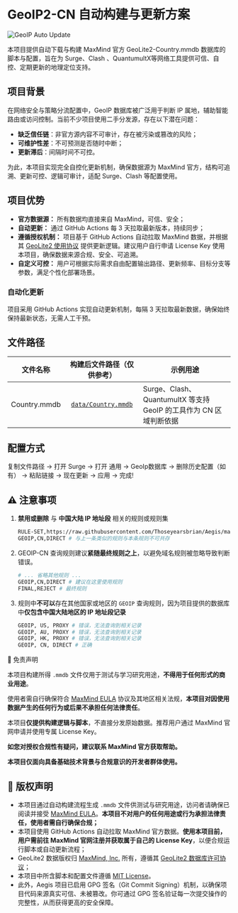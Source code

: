 # GeoIP2-CN 自动构建与更新方案

![GeoIP Auto Update](https://github.com/Thoseyearsbrian/GeoIP2-CN/actions/workflows/update.yml/badge.svg)

本项目提供自动下载与构建 MaxMind 官方 GeoLite2-Country.mmdb 数据库的脚本与配置，旨在为 Surge、Clash 、QuantumultX等网络工具提供可信、自控、定期更新的地理定位支持。

## 项目背景

在网络安全与策略分流配置中，GeoIP 数据库被广泛用于判断 IP 属地，辅助智能路由或访问控制。当前不少项目使用二手分发源，存在以下潜在问题：

- **缺乏信任链**：非官方源内容不可审计，存在被污染或篡改的风险；
- **可维护性差**：不可预测是否随时中断；
- **更新滞后**：间隔时间不可控。

为此，本项目实现完全自控化更新机制，确保数据源为 MaxMind 官方，结构可追溯、更新可控、逻辑可审计，适配 Surge、Clash 等配置使用。

## 项目优势

- **官方数据源：** 所有数据均直接来自 MaxMind，可信、安全；
- **自动更新：** 通过 GitHub Actions 每 3 天拉取最新版本，持续同步；
- **遵循授权机制：** 项目基于 GitHub Actions 自动拉取 MaxMind 数据，并根据其 [GeoLite2 使用协议](https://www.maxmind.com/en/geolite2/eula) 提供更新逻辑。建议用户自行申请 License Key 使用本项目，确保数据来源合规、安全、可追溯。
- **自定义可控：** 用户可根据实际需求自由配置输出路径、更新频率、目标分支等参数，满足个性化部署场景。

### 自动化更新

项目采用 GitHub Actions 实现自动更新机制，每隔 3 天拉取最新数据，确保始终保持最新状态，无需人工干预。

## 文件路径

| 文件名称     |                  构建后文件路径（仅供参考）                  | 示例用途                                                     |
| ------------ | :----------------------------------------------------------: | ------------------------------------------------------------ |
| Country.mmdb | [`data/Country.mmdb`](https://raw.githubusercontent.com/Thoseyearsbrian/GeoIP2-CN/main/data/GeoLite2-Country.mmdb) | Surge、Clash、QuantumultX 等支持 GeoIP 的工具作为 CN 区域判断依据 |

## 配置方式

复制文件路径 -> 打开 Surge -> 打开 通用 -> GeoIp数据库 -> 删除历史配置（如有） -> 粘贴链接 -> 现在更新 -> 应用 -> 完成!

## ⚠️ 注意事项
1. **禁用或删除** 与 **中国大陆 IP 地址段** 相关的规则或规则集
   
    ``` bash
    RULE-SET,https://raw.githubusercontent.com/Thoseyearsbrian/Aegis/main/SurgeAegis/rules/China.list, DIRECT # 禁用或删除类似规则
    GEOIP,CN,DIRECT # 与上一条类似的规则与本条规则不可共存
    ```
    
2.  GEOIP-CN 查询规则建议**紧随最终规则之上**，以避免域名规则被忽略导致判断错误。
    ``` bash
    # ... 省略其他规则 ...
    GEOIP,CN,DIRECT # 建议在这里使用规则
    FINAL,REJECT # 最终规则
    ```

3. 规则中**不可以**存在其他国家或地区的 `GEOIP` 查询规则，因为项目提供的数据库中**仅包含中国大陆地区的 IP 地址段记录**
    ``` bash
    GEOIP, US, PROXY # 错误，无法查询到相关记录
    GEOIP, AU, PROXY # 错误，无法查询到相关记录
    GEOIP, HK, PROXY # 错误，无法查询到相关记录
    GEOIP, CN, DIRECT # 正确
    ```

🔐 免责声明

本项目构建所得 `.mmdb` 文件仅用于测试与学习研究用途，**不得用于任何形式的商业用途**。

使用者需自行确保符合 [MaxMind EULA](https://www.maxmind.com/en/geolite2/eula) 协议及其地区相关法规，**本项目对因使用数据产生的任何行为或后果不承担任何法律责任**。

本项目**仅提供构建逻辑与脚本**，不直接分发原始数据。推荐用户通过 MaxMind 官网申请并使用专属 License Key。

**如您对授权合规性有疑问，建议联系 MaxMind 官方获取帮助。**

**本项目仅面向具备基础技术背景与合规意识的开发者群体使用。**

## 🏅 版权声明

- 本项目通过自动构建流程生成 `.mmdb` 文件供测试与研究用途，访问者请确保已阅读并接受 [MaxMind EULA](https://www.maxmind.com/en/geolite2/eula)。**本项目不对用户的任何用途或行为承担法律责任，使用者需自行确保合规；**
- 本项目使用 GitHub Actions 自动拉取 MaxMind 官方数据。**使用本项目前，用户需前往 MaxMind 官网注册并获取属于自己的 License Key**，以便合规运行脚本或自动更新流程；
- GeoLite2 数据版权归 [MaxMind, Inc.](https://www.maxmind.com/) 所有，遵循其 [GeoLite2 数据库许可协议](https://www.maxmind.com/en/geolite2/eula)；
- 本项目中所含脚本和配置文件遵循 [MIT License](https://raw.githubusercontent.com/Thoseyearsbrian/GeoIP2-CN/main/LICENSE)。
- 此外，Aegis 项目已启用 GPG 签名（Git Commit Signing）机制，以确保项目代码来源真实可信、未被篡改。你可通过 GPG 签名验证每一次提交操作的完整性，从而获得更高的安全保障。
